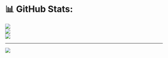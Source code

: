 # 📊 GitHub Stats:
![](https://github-readme-stats.vercel.app/api?username=shivlahejat&theme=radical&hide_border=false&include_all_commits=true&count_private=true)<br/>
![](https://nirzak-streak-stats.vercel.app/?user=shivlahejat&theme=radical&hide_border=false)<br/>
![](https://github-readme-stats.vercel.app/api/top-langs/?username=shivlahejat&theme=radical&hide_border=false&include_all_commits=true&count_private=true&layout=compact)

---
[![](https://visitcount.itsvg.in/api?id=shivlahejat&icon=0&color=0)](https://visitcount.itsvg.in)

<!-- Proudly created with GPRM ( https://gprm.itsvg.in ) -->
